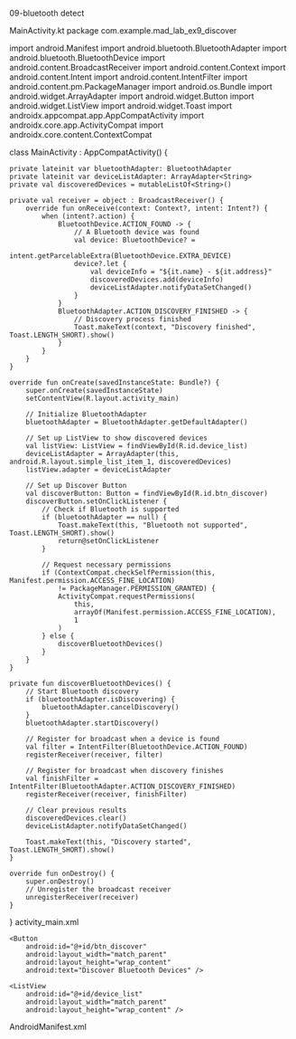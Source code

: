09-bluetooth detect

MainActivity.kt
package com.example.mad_lab_ex9_discover

import android.Manifest
import android.bluetooth.BluetoothAdapter
import android.bluetooth.BluetoothDevice
import android.content.BroadcastReceiver
import android.content.Context
import android.content.Intent
import android.content.IntentFilter
import android.content.pm.PackageManager
import android.os.Bundle
import android.widget.ArrayAdapter
import android.widget.Button
import android.widget.ListView
import android.widget.Toast
import androidx.appcompat.app.AppCompatActivity
import androidx.core.app.ActivityCompat
import androidx.core.content.ContextCompat

class MainActivity : AppCompatActivity() {

    private lateinit var bluetoothAdapter: BluetoothAdapter
    private lateinit var deviceListAdapter: ArrayAdapter<String>
    private val discoveredDevices = mutableListOf<String>()

    private val receiver = object : BroadcastReceiver() {
        override fun onReceive(context: Context?, intent: Intent?) {
            when (intent?.action) {
                BluetoothDevice.ACTION_FOUND -> {
                    // A Bluetooth device was found
                    val device: BluetoothDevice? =
                        intent.getParcelableExtra(BluetoothDevice.EXTRA_DEVICE)
                    device?.let {
                        val deviceInfo = "${it.name} - ${it.address}"
                        discoveredDevices.add(deviceInfo)
                        deviceListAdapter.notifyDataSetChanged()
                    }
                }
                BluetoothAdapter.ACTION_DISCOVERY_FINISHED -> {
                    // Discovery process finished
                    Toast.makeText(context, "Discovery finished", Toast.LENGTH_SHORT).show()
                }
            }
        }
    }

    override fun onCreate(savedInstanceState: Bundle?) {
        super.onCreate(savedInstanceState)
        setContentView(R.layout.activity_main)

        // Initialize BluetoothAdapter
        bluetoothAdapter = BluetoothAdapter.getDefaultAdapter()

        // Set up ListView to show discovered devices
        val listView: ListView = findViewById(R.id.device_list)
        deviceListAdapter = ArrayAdapter(this, android.R.layout.simple_list_item_1, discoveredDevices)
        listView.adapter = deviceListAdapter

        // Set up Discover Button
        val discoverButton: Button = findViewById(R.id.btn_discover)
        discoverButton.setOnClickListener {
            // Check if Bluetooth is supported
            if (bluetoothAdapter == null) {
                Toast.makeText(this, "Bluetooth not supported", Toast.LENGTH_SHORT).show()
                return@setOnClickListener
            }

            // Request necessary permissions
            if (ContextCompat.checkSelfPermission(this, Manifest.permission.ACCESS_FINE_LOCATION)
                != PackageManager.PERMISSION_GRANTED) {
                ActivityCompat.requestPermissions(
                    this,
                    arrayOf(Manifest.permission.ACCESS_FINE_LOCATION),
                    1
                )
            } else {
                discoverBluetoothDevices()
            }
        }
    }

    private fun discoverBluetoothDevices() {
        // Start Bluetooth discovery
        if (bluetoothAdapter.isDiscovering) {
            bluetoothAdapter.cancelDiscovery()
        }
        bluetoothAdapter.startDiscovery()

        // Register for broadcast when a device is found
        val filter = IntentFilter(BluetoothDevice.ACTION_FOUND)
        registerReceiver(receiver, filter)

        // Register for broadcast when discovery finishes
        val finishFilter = IntentFilter(BluetoothAdapter.ACTION_DISCOVERY_FINISHED)
        registerReceiver(receiver, finishFilter)

        // Clear previous results
        discoveredDevices.clear()
        deviceListAdapter.notifyDataSetChanged()

        Toast.makeText(this, "Discovery started", Toast.LENGTH_SHORT).show()
    }

    override fun onDestroy() {
        super.onDestroy()
        // Unregister the broadcast receiver
        unregisterReceiver(receiver)
    }
}
activity_main.xml
<?xml version="1.0" encoding="utf-8"?>
<LinearLayout
    xmlns:android="http://schemas.android.com/apk/res/android"
    android:layout_width="match_parent"
    android:layout_height="match_parent"
    android:orientation="vertical"
    android:padding="16dp">

    <Button
        android:id="@+id/btn_discover"
        android:layout_width="match_parent"
        android:layout_height="wrap_content"
        android:text="Discover Bluetooth Devices" />

    <ListView
        android:id="@+id/device_list"
        android:layout_width="match_parent"
        android:layout_height="wrap_content" />
</LinearLayout>

AndroidManifest.xml
<uses-permission android:name="android.permission.BLUETOOTH"/>
<uses-permission android:name="android.permission.BLUETOOTH_ADMIN"/>
<uses-permission android:name="android.permission.ACCESS_FINE_LOCATION"/>

<uses-permission android:name="android.permission.BLUETOOTH_SCAN" />
